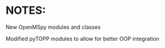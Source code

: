 NOTES:
====================

New OpenMSpy modules and classes

Modified pyTOPP modules to allow for better OOP integration